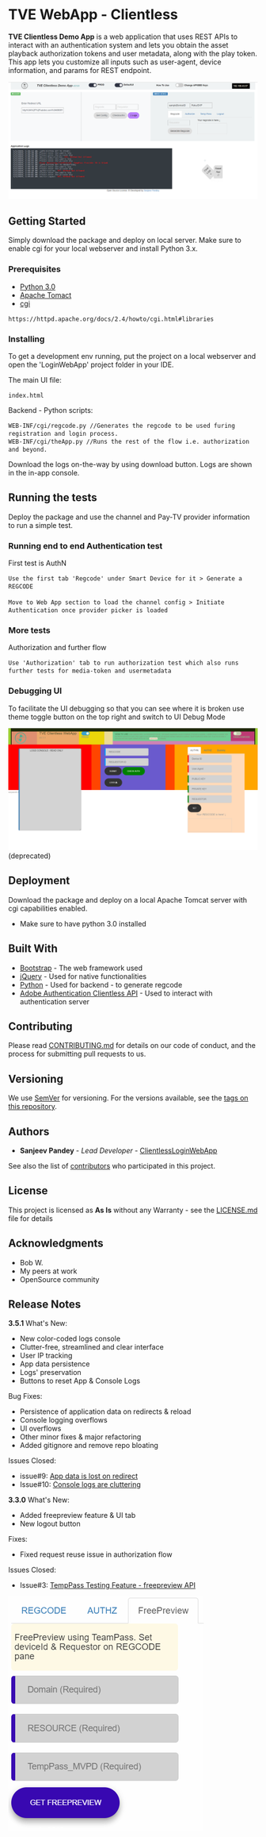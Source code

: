 # TVE WebApp - Clientless

**TVE Clientless Demo App** is a web application that uses REST APIs to interact with an authentication system and lets you obtain the asset playback authorization tokens and user metadata, along with the play token. This app lets you customize all inputs such as user-agent, device information, and params for REST endpoint.

![UI](/Asset_files/img/active/3.5.png)

## Getting Started

Simply download the package and deploy on local server. Make sure to enable cgi for your local webserver and install Python 3.x. 

### Prerequisites

- [Python 3.0](https://www.python.org/download/releases/3.0/)
- [Apache Tomact](https://tomcat.apache.org/tomcat-7.0-doc/setup.html)
- [cgi](https://httpd.apache.org/docs/2.4/howto/cgi.html) 

```
https://httpd.apache.org/docs/2.4/howto/cgi.html#libraries
```

### Installing

To get a development env running, put the project on a local webserver and open the 'LoginWebApp' project folder in your IDE.

The main UI file:

```
index.html
```

Backend - Python scripts:

```
WEB-INF/cgi/regcode.py //Generates the regcode to be used furing registration and login process.
WEB-INF/cgi/theApp.py //Runs the rest of the flow i.e. authorization and beyond.
```

Download the logs on-the-way by using download button. Logs are shown in the in-app console.

## Running the tests

Deploy the package and use the channel and Pay-TV provider information to run a simple test.

### Running end to end Authentication test

First test is AuthN

```
Use the first tab 'Regcode' under Smart Device for it > Generate a REGCODE

Move to Web App section to load the channel config > Initiate Authentication once provider picker is loaded

```

### More tests

Authorization and further flow

```
Use 'Authorization' tab to run authorization test which also runs further tests for media-token and usermetadata
```

### Debugging UI

To facilitate the UI debugging so that you can see where it is broken use theme toggle button on the top right and switch to UI Debug Mode

![UI](/Asset_files/img/app-UI_Debug.png) (deprecated)

## Deployment

Download the package and deploy on a local Apache Tomcat server with cgi capabilities enabled.
- Make sure to have python 3.0 installed

## Built With

* [Bootstrap](https://getbootstrap.com/docs/4.1/getting-started/introduction/) - The web framework used
* [jQuery](https://learn.jquery.com/about-jquery/how-jquery-works/) - Used for native functionalities 
* [Python](https://www.python.org/download/releases/3.0/) - Used for backend - to generate regcode
* [Adobe Authentication Clientless API](http://tve.helpdocsonline.com/clientless-api-reference) - Used to interact with authentication server

## Contributing

Please read [CONTRIBUTING.md](https://gist.github.com/PurpleBooth/b24679402957c63ec426) for details on our code of conduct, and the process for submitting pull requests to us.

## Versioning

We use [SemVer](http://semver.org/) for versioning. For the versions available, see the [tags on this repository](https://github.com/SanjeevKumarPandey/ClientlessLoginWebApp/tags). 

## Authors

* **Sanjeev Pandey** - *Lead Developer* - [ClientlessLoginWebApp](https://github.com/SanjeevKumarPandey)

See also the list of [contributors](https://github.com/SanjeevKumarPandey/ClientlessLoginWebApp/graphs/contributors) who participated in this project.

## License

This project is licensed as **As Is** without any Warranty - see the [LICENSE.md](LICENSE.md) file for details

## Acknowledgments

* Bob W.
* My peers at work
* OpenSource community

## Release Notes

**3.5.1**
What's New:
+ New color-coded logs console
+ Clutter-free, streamlined and clear interface
+ User IP tracking
+ App data persistence
+ Logs' preservation
+ Buttons to reset App & Console Logs

Bug Fixes:
+ Persistence of application data on redirects & reload
+ Console logging overflows
+ UI overflows
+ Other minor fixes & major refactoring
+ Added gitignore and remove repo bloating

Issues Closed:
+ issue#9: [App data is lost on redirect](https://github.com/SanjeevKumarPandey/ClientlessLoginWebApp/issues/9)
+ Issue#10: [Console logs are cluttering](https://github.com/SanjeevKumarPandey/ClientlessLoginWebApp/issues/10)

**3.3.0**
What's New:
+ Added freepreview feature & UI tab
+ New logout button

Fixes:
+ Fixed request reuse issue in authorization flow

Issues Closed:
+ Issue#3: [TempPass Testing Feature - freepreview API](https://git.corp.adobe.com/sanpande/Primetime-clientless-sample-app/issues/3)

![Freepreview UI Tab](/Asset_files/img/active/Freepreview.png)